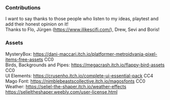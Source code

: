 ### Contributions

I want to say thanks to those people who listen to my ideas, playtest and add their honest opinion on it!  
Thanks to Flo, Jürgen (https://www.ilikescifi.com/), Drew, Sevi and Boris!

### Assets

MysteryBox: https://dani-maccari.itch.io/platformer-metroidvania-pixel-items-free-assets CC0  
Birds, Backgrounds and Pipes: https://megacrash.itch.io/flappy-bird-assets CC0  
UI Elements: https://crusenho.itch.io/complete-ui-essential-pack CC4  
Mago Font: https://nimblebeastscollective.itch.io/magosfonts CC0  
Weather: https://seliel-the-shaper.itch.io/weather-effects https://selieltheshaper.weebly.com/user-license.html
